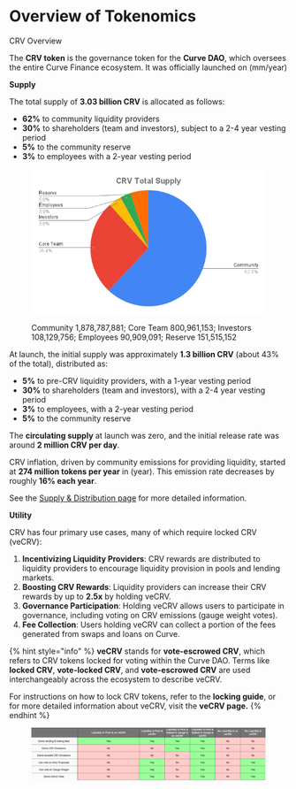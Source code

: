 # Overview of Tokenomics

CRV Overview

The **CRV token** is the governance token for the **Curve DAO**, which oversees the entire Curve Finance ecosystem. It was officially launched on (mm/year)&#x20;

**Supply**

The total supply of **3.03 billion CRV** is allocated as follows:

* **62%** to community liquidity providers
* **30%** to shareholders (team and investors), subject to a 2-4 year vesting period
* **5%** to the community reserve
* **3%** to employees with a 2-year vesting period

<figure><img src="../../.gitbook/assets/CRV Total Supply.png" alt=""><figcaption><p>Community 1,878,787,881; Core Team 800,961,153; Investors 108,129,756; Employees 90,909,091; Reserve 151,515,152</p></figcaption></figure>

At launch, the initial supply was approximately **1.3 billion CRV** (about 43% of the total), distributed as:

* **5%** to pre-CRV liquidity providers, with a 1-year vesting period
* **30%** to shareholders (team and investors), with a 2-4 year vesting period
* **3%** to employees, with a 2-year vesting period
* **5%** to the community reserve

The **circulating supply** at launch was zero, and the initial release rate was around **2 million CRV per day**.

CRV inflation, driven by community emissions for providing liquidity, started at **274 million tokens per year** in (year). This emission rate decreases by roughly **16% each year**.

See the [Supply & Distribution page](supply-and-distribution.md) for more detailed information.



**Utility**

CRV has four primary use cases, many of which require locked CRV (veCRV):

1. **Incentivizing Liquidity Providers**: CRV rewards are distributed to liquidity providers to encourage liquidity provision in pools and lending markets.
2. **Boosting CRV Rewards**: Liquidity providers can increase their CRV rewards by up to **2.5x** by holding veCRV.
3. **Governance Participation**: Holding veCRV allows users to participate in governance, including voting on CRV emissions (gauge weight votes).
4. **Fee Collection**: Users holding veCRV can collect a portion of the fees generated from swaps and loans on Curve.

{% hint style="info" %}
**veCRV** stands for **vote-escrowed CRV**, which refers to CRV tokens locked for voting within the Curve DAO. Terms like **locked CRV**, **vote-locked CRV**, and **vote-escrowed CRV** are used interchangeably across the ecosystem to describe veCRV.



For instructions on how to lock CRV tokens, refer to the **locking guide**, or for more detailed information about veCRV, visit the **veCRV page.**
{% endhint %}

<figure><img src="../../.gitbook/assets/image (2).png" alt=""><figcaption></figcaption></figure>
